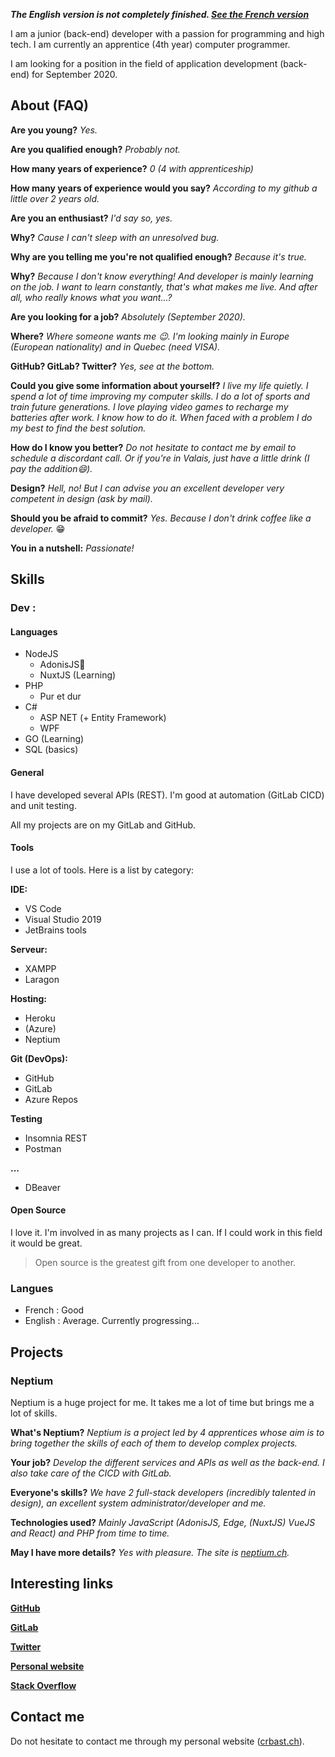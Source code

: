 ***The English version is not completely finished. [See the French version](https://crbast.github.io/CrBast/fr/)***

I am a junior (back-end) developer with a passion for programming and high tech. I am currently an apprentice (4th year) computer programmer.

I am looking for a position in the field of application development (back-end) for September 2020.

## About (FAQ)
**Are you young?** *Yes.*

**Are you qualified enough?** *Probably not.*

**How many years of experience?** *0 (4 with apprenticeship)*

**How many years of experience would you say?** *According to my github a little over 2 years old.*

**Are you an enthusiast?** *I'd say so, yes.*

**Why?** *Cause I can't sleep with an unresolved bug.*

**Why are you telling me you're not qualified enough?** *Because it's true.*

**Why?** *Because I don't know everything! And developer is mainly learning on the job. I want to learn constantly, that's what makes me live. And after all, who really knows what you want...?*

**Are you looking for a job?** *Absolutely (September 2020).*

**Where?** *Where someone wants me 😉. I'm looking mainly in Europe (European nationality) and in Quebec (need VISA).*

**GitHub? GitLab? Twitter?** *Yes, see at the bottom.*

**Could you give some information about yourself?** *I live my life quietly. I spend a lot of time improving my computer skills. I do a lot of sports and train future generations. I love playing video games to recharge my batteries after work. I know how to do it. When faced with a problem I do my best to find the best solution.*

**How do I know you better?** *Do not hesitate to contact me by email to schedule a discordant call. Or if you're in Valais, just have a little drink (I pay the addition😄).*

**Design?** *Hell, no! But I can advise you an excellent developer very competent in design (ask by mail).*

**Should you be afraid to commit?** *Yes. Because I don't drink coffee like a developer.* 😁

**You in a nutshell:** *Passionate!*

## Skills

### Dev :

#### Languages
- NodeJS 
  - AdonisJS💜
  - NuxtJS (Learning)
- PHP
  - Pur et dur
- C#
  - ASP NET (+ Entity Framework)
  - WPF
- GO (Learning)
- SQL (basics)

#### General

I have developed several APIs (REST). I'm good at automation (GitLab CICD) and unit testing.

All my projects are on my GitLab and GitHub.

#### Tools
I use a lot of tools. Here is a list by category:

**IDE:**
- VS Code
- Visual Studio 2019
- JetBrains tools

**Serveur:**
- XAMPP
- Laragon

**Hosting:**
- Heroku
- (Azure)
- Neptium

**Git (DevOps):**
- GitHub
- GitLab
- Azure Repos

**Testing**
- Insomnia REST
- Postman

**...**
- DBeaver

#### Open Source
I love it. I'm involved in as many projects as I can. If I could work in this field it would be great.

> Open source is the greatest gift from one developer to another.

### Langues
- French  : Good
- English :  Average. Currently progressing...

## Projects

### Neptium
Neptium is a huge project for me. It takes me a lot of time but brings me a lot of skills.

**What's Neptium?** *Neptium is a project led by 4 apprentices whose aim is to bring together the skills of each of them to develop complex projects.*

**Your job?** *Develop the different services and APIs as well as the back-end. I also take care of the CICD with GitLab.*

**Everyone's skills?** *We have 2 full-stack developers (incredibly talented in design), an excellent system administrator/developer and me.*

**Technologies used?** *Mainly JavaScript (AdonisJS, Edge, (NuxtJS) VueJS and React) and PHP from time to time.*

**May I have more details?** *Yes with pleasure. The site is [neptium.ch](https://www.neptium.ch/en/).*

## Interesting links
**[GitHub](https://github.com/CrBast)**

**[GitLab](https://gitlab.com/CrBast)**

**[Twitter](https://twitter.com/lecreb/)**

**[Personal website](https://crbast.ch)**

**[Stack Overflow](https://stackoverflow.com/users/9165517/crbast)**

## Contact me 
Do not hesitate to contact me through my personal website ([crbast.ch](https://crbast.ch)). 